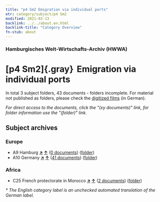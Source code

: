 ```yaml
---
title: "p4 Sm2 Emigration via individual ports"
etr: category/subject/p4 Sm2
modified: 2021-03-13
backlink: ../../about.en.html
backlink-title: "Category Overview"
fn-stub: about
---
```


### Hamburgisches Welt-Wirtschafts-Archiv (HWWA)
# [p4 Sm2]{.gray}&#8201; Emigration via individual ports&#160; 





In total 3 subject folders, 43 documents - folders incomplete.
For material not published as folders, please check the [digitized films](/film/h1_sh) (in German).

_For direct access to the documents, click the "(xy documents)" link, for folder information use the "(folder)" link._

## Subject archives



### Europe

- A9 Hamburg [**&nearr;**](../../../geo/i/140905/about.en.html "Hamburg (all folders)") [**&uarr;**](../../../geo/about.en.html#A9 "Country category system") (<a href="https://pm20.zbw.eu/dfgview/sh/140905,145927" title="about: Hamburg : Emigration via individual ports" target="_blank">0 documents</a>) ([folder](http://purl.org/pressemappe20/folder/sh/140905,145927))
- A10 Germany [**&nearr;**](../../../geo/i/126128/about.en.html "Germany (all folders)") [**&uarr;**](../../../geo/about.en.html#A10 "Country category system") (<a href="https://pm20.zbw.eu/dfgview/sh/126128,145927" title="about: Germany : Emigration via individual ports" target="_blank">41 documents</a>) ([folder](http://purl.org/pressemappe20/folder/sh/126128,145927))

### Africa

- C25 French protectorate in Morocco [**&nearr;**](../../../geo/i/141358/about.en.html "French protectorate in Morocco (all folders)") [**&uarr;**](../../../geo/about.en.html#C25 "Country category system") (<a href="https://pm20.zbw.eu/dfgview/sh/141358,145927" title="about: French protectorate in Morocco : Emigration via individual ports" target="_blank">2 documents</a>) ([folder](http://purl.org/pressemappe20/folder/sh/141358,145927))


_* The English category label is an unchecked automated translation of the German label._

